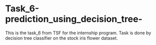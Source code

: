 # Task_6-prediction_using_decision_tree-
This is the task_6 from TSF for the internship program. Task is done by decision tree classifier on the stock iris flower dataset.
